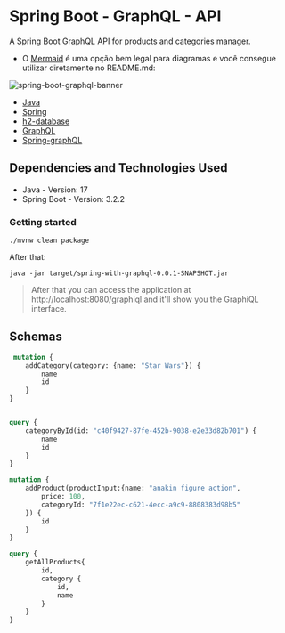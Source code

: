 # Spring Boot - GraphQL - API

A Spring Boot GraphQL API for products and categories manager.
* O [Mermaid](https://mermaid.live/edit#pako:eNpVkE1uwjAQha9izapIZFGWWVSCBFZUVCq7mMXInjSW_Fdji6Ikp2HRg3CxmmRDZzV633uj0etBOElQQqvdRXQYIjvW3LI862bttRJ4_73fHHs9saJ4GwJ9JzrHgW1enulqMWc2DxOr-u0PGa_dOKvVFD1YGljd7NFH50_P5HhxA9s26qNzlv6TLlBO7ZoWyxYLgYFVGCYLLMFQMKhk_r5_KBxiR4Y4lHmV1GLSkQO3Y7Ziiu7zagWUMSRaQvISI9UKvwIayLf1OaskVXThfW5kKmb8AyAeX3o) é uma opção bem legal para diagramas e você consegue utilizar diretamente no README.md:

![spring-boot-graphql-banner](https://miro.medium.com/v2/resize:fit:1015/1*pwa-8fyNPKE5TonPyfT2XA.png)


* [Java](https://www.java.com/en/)
* [Spring](https://docs.spring.io/spring-framework/reference/index.html)
* [h2-database](https://www.h2database.com/html/main.html)
* [GraphQL](https://graphql.org/)
* [Spring-graphQL](https://www.graphql-java.com/tutorials/getting-started-with-spring-boot/)

## Dependencies and Technologies Used

* Java - Version: 17
* Spring Boot - Version: 3.2.2

### Getting started

```
./mvnw clean package
```

After that:

```
java -jar target/spring-with-graphql-0.0.1-SNAPSHOT.jar
```

> After that you can access the application at http://localhost:8080/graphiql and it'll show you the GraphiQL interface.

## Schemas

```graphql
 mutation {
    addCategory(category: {name: "Star Wars"}) {
        name
        id
    }
}


query {
    categoryById(id: "c40f9427-87fe-452b-9038-e2e33d82b701") {
        name
        id
    }
}

mutation {
    addProduct(productInput:{name: "anakin figure action",
        price: 100,
        categoryId: "7f1e22ec-c621-4ecc-a9c9-8808383d98b5"
    }) {
        id
    }
}

query {
    getAllProducts{
        id,
        category {
            id,
            name
        }
    }
}
```